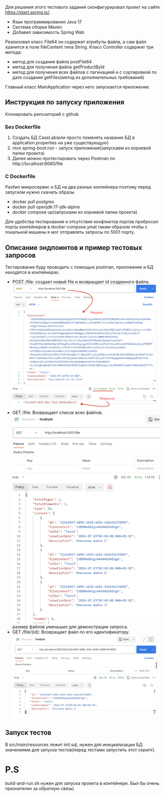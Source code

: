 Для решения этого тестового задания сконфигурировал проект
на сайте https://start.spring.io/.
- Язык программирования Java 17
- Система сборки Maven
- Добавил зависимость Spring Web

Реализовал класс File64 он содержит атрибуты файла, а сам файл хранится в поле fileContent типа String.
Класс Controller содержит три метода: 
- метод для создания файла postFile64
- метод для получения файла getProductById
- метод для получения всех файлов с пагинацией и с сортировкой по дате создания getFiles(метод из дополнительных требований)

Главный класс MainApplication через него запускается приложение.

## Инструкция по запуску приложения
Клонировать репозиторий с github
### Без Dockerfile
1. Создать БД CaseLab(или просто поменять название БД в application.properties на уже существующую)
2. mvn spring-boot:run - запуск приложения(запускаем из корневой папки проекта)
3. Далее можно протестировать через Postman по http://localhost:8080/file
### С Dockerfile
Разбил микросервис и БД на два разных контейнера поэтому перед запуском нужно скачать образы
- docker pull postgres
- docker pull openjdk:17-jdk-alpine
- docker compose up(запускаем из корневой папки проекта)

Для удобства тестирования и отсутствия конфликтов портов пробросил порты контейнеров в docker-compose.ymal таким образом чтобы с локальной машины я мог отправлять запросы по 5001 порту.
## Описание эндпоинтов и пример тестовых запросов
Тестирование буду проводить с помощью postman, приложение и БД находятся в контейнерах. 
- POST /file: создает новый file и возвращает id созданного файла.
![post.png](images%2Fpost.png)
- GET /file: Возвращает список всех файлов.
![get_all.png](images%2Fget_all.png) размер файлов уменьшил для демонстрации запроса.
- GET /file/{id}: Возвращает файл по его идентификатору.
![get.png](images%2Fget.png)
## Запуск тестов
В src/main/resources лежит init.sql, нужен для инициализации БД значениями для запуска тестов(перед тестами запустить этот скрипт).
# P.S
build-and-run.sh нужен для запуска проекта в контейнере. 
Был бы очень признателен за обратную связь)

